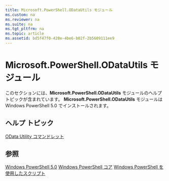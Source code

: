 ```yaml
---
title: Microsoft.PowerShell.ODataUtils モジュール
ms.custom: na
ms.reviewer: na
ms.suite: na
ms.tgt_pltfrm: na
ms.topic: article
ms.assetid: bd5f47f0-428e-4be6-b02f-2b5609111ee9
---
```

# Microsoft.PowerShell.ODataUtils モジュール
このセクションには、**Microsoft.PowerShell.ODataUtils** モジュールのヘルプ トピックが含まれています。 **Microsoft.PowerShell.ODataUtils** モジュールは Windows PowerShell 5.0 でインストールされます。

## ヘルプ トピック
[OData Utility コマンドレット](http://technet.microsoft.com/library/dn818506(v=wps.640).aspx)

## 参照
[Windows PowerShell 5.0](Windows-PowerShell-5.0.md)
[Windows PowerShell コア](https://technet.microsoft.com/en-us/library/4b75f1e4-f327-48f3-92ab-bf5435094d41)
[Windows PowerShell を使用したスクリプト](../../getting-started/fundamental/Scripting-with-Windows-PowerShell.md)



<!--HONumber=May16_HO2-->


